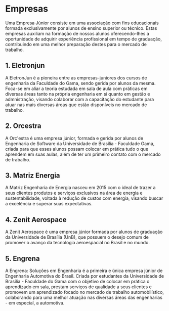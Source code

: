 <!DOCTYPE html>
<html>

<head>
<meta charset="UTF-8">
<title>Empresas juniores UnB FGA</title>

<link rel="stylesheet" href="./css/paginas.css">

</head>

<body>

<div class="container">
<h1>Empresas</h1>

<div class="explicacao">
<p>Uma Empresa Júnior consiste em uma associação com fins educacionais formada exclusivamente por alunos de ensino superior ou técnico. Estas empresas auxiliam na formação de nossos alunos oferecendo-lhes a oportunidade de adquirir experiência profissional em tempo de graduação, contribuindo em uma melhor preparação destes para o mercado de trabalho.
</p>
</div>

<div class="square-text">
<h2>1. Eletronjun</h2>
<p>A EletronJun é a pioneira entre as empresas-juniores dos cursos de engenharia da Faculdade do Gama, sendo gerida por alunos da mesma. Foca-se em aliar a teoria estudada em sala de aula com práticas em diversas áreas tanto na própria engenharia em si quanto em gestão e admnistração, visando colaborar com a capacitação do estudante para atuar nas mais diversas áreas que estão disponíveis no mercado de trabalho.
</p>
</div>

<div class="square-text">
<h2>2. Orcestra</h2>
<p>A Orc'estra é uma empresa júnior, formada e gerida por alunos de Engenharia de Software da Universidade de Brasília - Faculdade Gama, criada para que esses alunos possam colocar em prática tudo o que aprendem em suas aulas, além de ter um primeiro contato com o mercado de trabalho.</p>
</div>

<div class="square-text">
<h2>3. Matriz Energia</h2>
<p>A Matriz Engenharia de Energia nasceu em 2015 com o ideal de trazer a seus clientes produtos e serviços exclusivos na área de energia e sustentabilidade, voltada à redução de custos com energia, visando buscar a excelência e superar suas expectativas.</p>
</div>

<div class="square-text">
<h2>4. Zenit Aerospace</h2>
<p>A Zenit Aerospace é uma empresa júnior formada por alunos de graduação da Universidade de Brasília (UnB), que possuem o desejo comum de promover o avanço da tecnologia aeroespacial no Brasil e no mundo.</p>
</div>

<div class="square-text">
<h2>5. Engrena</h2>
<p>A Engrena: Soluções em Engenharia é a primeira e única empresa júnior de Engenharia Automotiva do Brasil. Criada por estudantes da Universidade de Brasília - Faculdade do Gama com o objetivo de colocar em prática o aprendizado em sala, prestam serviços de qualidade a seus clientes e promovem um aprendizado focado no mercado de trabalho automobilístico, colaborando para uma melhor atuação nas diversas áreas das engenharias - em especial, a automotiva.</p>
</div>
</div>

</body>
</html>